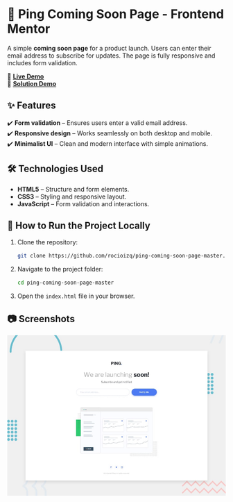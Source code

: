 # 📢 Ping Coming Soon Page - Frontend Mentor

A simple **coming soon page** for a product launch. Users can enter their email address to subscribe for updates. The page is fully responsive and includes form validation.    

🔗 **[Live Demo](https://ping-coming-soon-page-master-flax-pi.vercel.app/)**  
🔗 **[Solution Demo](https://www.frontendmentor.io/solutions/responsive-ping-coming-soon-page-master-IkCzqfd_Z3)**  

## ✨ Features  
✔️ **Form validation** – Ensures users enter a valid email address.  
✔️ **Responsive design** – Works seamlessly on both desktop and mobile.  
✔️ **Minimalist UI** – Clean and modern interface with simple animations.  

## 🛠️ Technologies Used  
- **HTML5** – Structure and form elements.  
- **CSS3** – Styling and responsive layout.  
- **JavaScript** – Form validation and interactions.  

## 🚀 How to Run the Project Locally  
1. Clone the repository:  
    ```bash
    git clone https://github.com/rocioizq/ping-coming-soon-page-master.git
    ```  
2. Navigate to the project folder:  
    ```bash
    cd ping-coming-soon-page-master
    ```  
3. Open the `index.html` file in your browser.  

## 📷 Screenshots  
![Ping Coming Soon Page Screenshot](./design/desktop-preview.jpg)  
